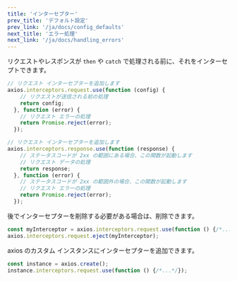 ```yaml
---
title: 'インターセプター'
prev_title: 'デフォルト設定'
prev_link: '/ja/docs/config_defaults'
next_title: 'エラー処理'
next_link: '/ja/docs/handling_errors'
---
```


リクエストやレスポンスが `then` や `catch` で処理される前に、それをインターセプトできます。

```js
// リクエスト インターセプターを追加します
axios.interceptors.request.use(function (config) {
    // リクエストが送信される前の処理
    return config;
  }, function (error) {
    // リクエスト エラーの処理
    return Promise.reject(error);
  });

// リクエスト インターセプターを追加します
axios.interceptors.response.use(function (response) {
    // ステータスコードが 2xx の範囲にある場合、この関数が起動します
    // リクエスト データの処理
    return response;
  }, function (error) {
    // ステータスコードが 2xx の範囲外の場合、この関数が起動します
    // リクエスト エラーの処理
    return Promise.reject(error);
  });
```

後でインターセプターを削除する必要がある場合は、削除できます。

```js
const myInterceptor = axios.interceptors.request.use(function () {/*...*/});
axios.interceptors.request.eject(myInterceptor);
```

axios のカスタム インスタンスにインターセプターを追加できます。

```js
const instance = axios.create();
instance.interceptors.request.use(function () {/*...*/});
```
